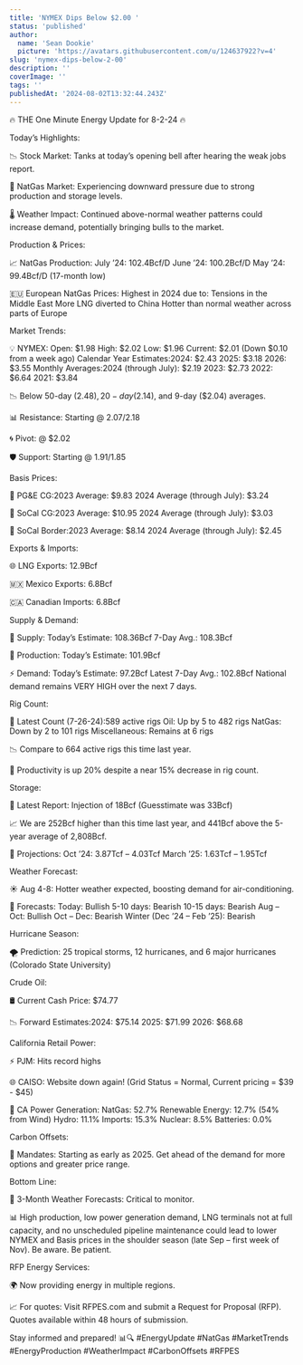 ```yaml
---
title: 'NYMEX Dips Below $2.00 '
status: 'published'
author:
  name: 'Sean Dookie'
  picture: 'https://avatars.githubusercontent.com/u/124637922?v=4'
slug: 'nymex-dips-below-2-00'
description: ''
coverImage: ''
tags: ''
publishedAt: '2024-08-02T13:32:44.243Z'
---
```


🔥 THE One Minute Energy Update for 8-2-24 🔥

Today’s Highlights:

📉 Stock Market: Tanks at today’s opening bell after hearing the weak jobs report.

🔻 NatGas Market: Experiencing downward pressure due to strong production and storage levels.

🌡️ Weather Impact: Continued above-normal weather patterns could increase demand, potentially bringing bulls to the market.

Production & Prices:

📈 NatGas Production: July ’24: 102.4Bcf/D June ’24: 100.2Bcf/D May ’24: 99.4Bcf/D (17-month low)

🇪🇺 European NatGas Prices: Highest in 2024 due to: Tensions in the Middle East More LNG diverted to China Hotter than normal weather across parts of Europe

Market Trends:

💡 NYMEX: Open: $1.98 High: $2.02 Low: $1.96 Current: $2.01 (Down $0.10 from a week ago) Calendar Year Estimates:2024: $2.43 2025: $3.18 2026: $3.55 Monthly Averages:2024 (through July): $2.19 2023: $2.73 2022: $6.64 2021: $3.84

📉 Below 50-day ($2.48), 20-day ($2.14), and 9-day ($2.04) averages.

📊 Resistance: Starting @ $2.07/$2.18

🌀 Pivot: @ $2.02

🛡️ Support: Starting @ $1.91/$1.85

Basis Prices:

🔹 PG&E CG:2023 Average: $9.83 2024 Average (through July): $3.24

🔹 SoCal CG:2023 Average: $10.95 2024 Average (through July): $3.03

🔹 SoCal Border:2023 Average: $8.14 2024 Average (through July): $2.45

Exports & Imports:

🌐 LNG Exports: 12.9Bcf

🇲🇽 Mexico Exports: 6.8Bcf

🇨🇦 Canadian Imports: 6.8Bcf

Supply & Demand:

🚰 Supply: Today’s Estimate: 108.36Bcf 7-Day Avg.: 108.3Bcf

🔧 Production: Today’s Estimate: 101.9Bcf

⚡ Demand: Today’s Estimate: 97.2Bcf Latest 7-Day Avg.: 102.8Bcf National demand remains VERY HIGH over the next 7 days.

Rig Count:

🔩 Latest Count (7-26-24):589 active rigs Oil: Up by 5 to 482 rigs NatGas: Down by 2 to 101 rigs Miscellaneous: Remains at 6 rigs

📉 Compare to 664 active rigs this time last year.

🚀 Productivity is up 20% despite a near 15% decrease in rig count.

Storage:

🏦 Latest Report: Injection of 18Bcf (Guesstimate was 33Bcf)

📈 We are 252Bcf higher than this time last year, and 441Bcf above the 5-year average of 2,808Bcf.

🔮 Projections: Oct ’24: 3.87Tcf – 4.03Tcf March ’25: 1.63Tcf – 1.95Tcf

Weather Forecast:

☀️ Aug 4-8: Hotter weather expected, boosting demand for air-conditioning.

📅 Forecasts: Today: Bullish 5-10 days: Bearish 10-15 days: Bearish Aug – Oct: Bullish Oct – Dec: Bearish Winter (Dec ’24 – Feb ’25): Bearish

Hurricane Season:

🌪️ Prediction: 25 tropical storms, 12 hurricanes, and 6 major hurricanes (Colorado State University)

Crude Oil:

🛢️ Current Cash Price: $74.77

📉 Forward Estimates:2024: $75.14 2025: $71.99 2026: $68.68

California Retail Power:

⚡ PJM: Hits record highs

🌐 CAISO: Website down again! (Grid Status = Normal, Current pricing = $39 - $45)

🔋 CA Power Generation: NatGas: 52.7% Renewable Energy: 12.7% (54% from Wind) Hydro: 11.1% Imports: 15.3% Nuclear: 8.5% Batteries: 0.0%

Carbon Offsets:

🌿 Mandates: Starting as early as 2025. Get ahead of the demand for more options and greater price range.

Bottom Line:

📅 3-Month Weather Forecasts: Critical to monitor.

📊 High production, low power generation demand, LNG terminals not at full capacity, and no unscheduled pipeline maintenance could lead to lower NYMEX and Basis prices in the shoulder season (late Sep – first week of Nov). Be aware. Be patient.

RFP Energy Services:

🌍 Now providing energy in multiple regions.

📈 For quotes: Visit RFPES.com and submit a Request for Proposal (RFP). Quotes available within 48 hours of submission.

Stay informed and prepared! 📊🔍 #EnergyUpdate #NatGas #MarketTrends #EnergyProduction #WeatherImpact #CarbonOffsets #RFPES